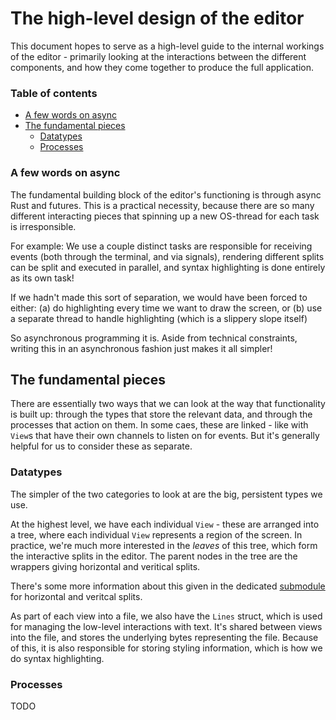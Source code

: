 # The high-level design of the editor

This document hopes to serve as a high-level guide to the internal workings of the editor -
primarily looking at the interactions between the different components, and how they come together
to produce the full application.

### Table of contents

* [A few words on async](#a-few-words-on-async)
* [The fundamental pieces](#the-fundamental-pieces)
  * [Datatypes](#datatypes)
  * [Processes](#processes)

### A few words on async

The fundamental building block of the editor's functioning is through async Rust and futures. This
is a practical necessity, because there are so many different interacting pieces that spinning up a
new OS-thread for each task is irresponsible.

For example: We use a couple distinct tasks are responsible for receiving events (both through the
terminal, and via signals), rendering different splits can be split and executed in parallel, and
syntax highlighting is done entirely as its own task!

If we hadn't made this sort of separation, we would have been forced to either:
  (a) do highlighting every time we want to draw the screen, or
  (b) use a separate thread to handle highlighting (which is a slippery slope itself)

So asynchronous programming it is. Aside from technical constraints, writing this in an asynchronous
fashion just makes it all simpler!

## The fundamental pieces

There are essentially two ways that we can look at the way that functionality is built up: through
the types that store the relevant data, and through the processes that action on them. In some caes,
these are linked - like with `View`s that have their own channels to listen on for events. But it's
generally helpful for us to consider these as separate.

### Datatypes

The simpler of the two categories to look at are the big, persistent types we use.

At the highest level, we have each individual `View` - these are arranged into a tree, where each
individual `View` represents a region of the screen. In practice, we're much more interested in the
*leaves* of this tree, which form the interactive splits in the editor. The parent nodes in the tree
are the wrappers giving horizontal and veritical splits.

There's some more information about this given in the dedicated [submodule](src/views/split.rs) for
horizontal and veritcal splits.

As part of each view into a file, we also have the `Lines` struct, which is used for managing the
low-level interactions with text. It's shared between views into the file, and stores the underlying
bytes representing the file. Because of this, it is also responsible for storing styling
information, which is how we do syntax highlighting.

### Processes

TODO
